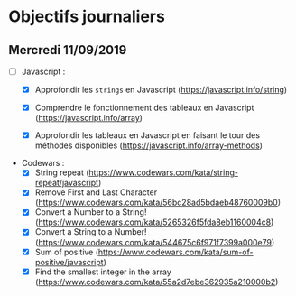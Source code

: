 # Objectifs journaliers

## Mercredi 11/09/2019


* [ ] Javascript :
  * [X] Approfondir les `strings` en Javascript (https://javascript.info/string)
  * [X] Comprendre le fonctionnement des tableaux en Javascript (https://javascript.info/array)
  * [X] Approfondir les tableaux en Javascript en faisant le tour des méthodes disponibles (https://javascript.info/array-methods)



* Codewars :
  * [X] String repeat (https://www.codewars.com/kata/string-repeat/javascript)
  * [X] Remove First and Last Character (https://www.codewars.com/kata/56bc28ad5bdaeb48760009b0)
  * [X] Convert a Number to a String! (https://www.codewars.com/kata/5265326f5fda8eb1160004c8)
  * [X] Convert a String to a Number! (https://www.codewars.com/kata/544675c6f971f7399a000e79)
  * [X] Sum of positive (https://www.codewars.com/kata/sum-of-positive/javascript)
  * [X] Find the smallest integer in the array (https://www.codewars.com/kata/55a2d7ebe362935a210000b2)

